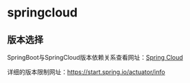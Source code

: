 # springcloud
## 版本选择

SpringBoot与SpringCloud版本依赖关系查看网址：[Spring Cloud](https://spring.io/projects/spring-cloud)

详细的版本限制网址：https://start.spring.io/actuator/info

